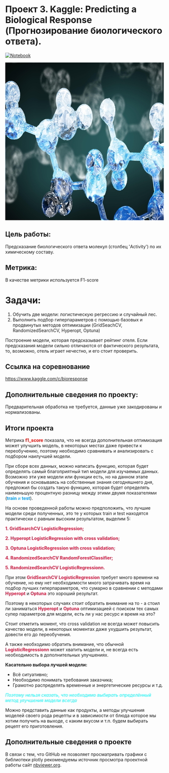 # Проект 3.  Kaggle: Predicting a Biological Response (Прогнозирование биологического ответа).

[![Notebook](https://img.shields.io/badge/Jupyter-Notebook-F37626?style=for-the-badge&logo=jupyter&logoColor=white)](https://github.com/xndrf/Data_Science_Project/blob/master/3.%20Predicting_a_Biological_Response/hw.ipynb)

<center> <img src=https://github.com/xndrf/Data_Science_Project/blob/master/3.%20Predicting_a_Biological_Response/jpg/20193D-graphics_Neon_molecular_bonds_close_up_136783_.jpg width=800 height=500></center>

## Цель работы:
Предсказание биологического ответа молекул (столбец 'Activity') по их химическому составу.

## Метрика:
В качестве метрики используется F1-score

# Задачи:

1. Обучить две модели: логистическую регрессию и случайный лес. 
2. Выполнить подбор гиперпараметров с помощью базовых и продвинутых методов оптимизации (GridSeachCV, RandomizedSearchCV, Hyperopt, Optuna)

Построение модели, которая предсказывает рейтинг отеля. Если предсказания модели сильно отличаются от фактического результата, то, возможно, отель играет нечестно, и его стоит проверить.

## Ссылка на соревнование
https://www.kaggle.com/c/bioresponse

## Дополнительные сведения по проекту:
Предварительная обработка не требуется, данные уже закодированы и нормализованы.

## Итоги проекта

Метрика <span style="color:#ff0600">**f1_score**</span> показала, что не всегда дополнительная оптимизация может улучшить модель, в некоторых местах даже привести к переобучению, поэтому необходимо сравнивать и анализировать с подбором наилучшей модели.

При сборе всех данных, можно написать функцию, которая будет определять самый благоприятный тип модели для изучаемых данных. Возможно эти уже модели или функции есть, но на данном этапе обучения и основываясь на собственные знания сегодняшнего дня, предложил бы создать такую функцию, которая будет определять наименьшую процентную разницу между этими двумя показателями (<span style="color:#009cff">**train** и **test**</span>).

На основе проведенной работы можно предположить, что лучшие модели среди полученных, это те у которых train и test находятся практически с равным высоким результатом, выделим 5:

<span style="color:#dc143c">**1. GridSearchCV LogisticRegression;**</span>

<span style="color:#dc143c">**2. Hyperopt LogisticRegression with cross validation;**</span>

<span style="color:#dc143c">**3. Optuna LogisticRegression with cross validation;**</span>

<span style="color:#dc143c">**4. RandomizedSearchCV RandomForestClassifier;**</span>

<span style="color:#dc143c">**5. RandomizedSearchCV LogisticRegressionn.**</span>


При этом <span style="color:#dc143c">**GridSearchCV LogisticRegression**</span> требует много времени на обучение, но ему нет необходимости много затрачивать время на подбор лучших гиперпараметров, что сумарно в сравнении с методами <span style="color:#dc143c">**Hyperopt**</span> и <span style="color:#dc143c">**Optuna**</span> это хороший результат.

Поэтому в некоторых случаях стоит обратить внимание на то - а стоил ли заниматься <span style="color:#dc143c">**Hyperopt**</span> и <span style="color:#dc143c">**Optuna**</span> оптимизацией с поиском тех самых супер параметров для модели, есть ли у нас ресурс и время на это?

Стоит отметить момент, что cross validation не всегда может повысить качество модели, в некоторых моментах даже ухудшить результат, довести его до переобучения.

А также необходимо обратить внимание, что обычной <span style="color:#dc143c">**LogisticRegressionn**</span> может хватить модели и, не всегда есть необходимость в дополнительных улучшениях.

**Касательно выбора лучшей модели:**

- Всё ситуативно; 
- Необходимо понимать требования заказчика;
- Грамотно распределять временные и энергетические ресурсы и т.д.

<span style="color:#00ffff">*Поэтому нельзя сказать, что необходимо выбирать определённый метод улучшения модели всегда*</span>

Можно представить данные как продукты, а методы улучшения моделей своего рода рецепты и в зависимости от блюда которое мы хотим получить на выходе, с каким вкусом и т.п. будем выбирать рецепт его приготовления.

## Дополнительные сведения о проекте
В связи с тем, что GitHub не позволяет просматривать графики с библиотеки plotly рекомендуемы источник просмотра проектной работы сайт [nbviewer.org](https://nbviewer.org).